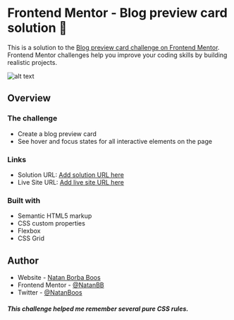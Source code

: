 # Frontend Mentor - Blog preview card solution :rocket:

This is a solution to the [Blog preview card challenge on Frontend Mentor](https://www.frontendmentor.io/challenges/blog-preview-card-ckPaj01IcS). Frontend Mentor challenges help you improve your coding skills by building realistic projects. 

![alt text](https://i.imgur.com/xD85XNZ.png)

## Overview

### The challenge

- Create a blog preview card
- See hover and focus states for all interactive elements on the page

### Links

- Solution URL: [Add solution URL here](https://github.com/NatanBB/blog-preview-card)
- Live Site URL: [Add live site URL here](https://natanbb.github.io/blog-preview-card/)

### Built with

- Semantic HTML5 markup
- CSS custom properties
- Flexbox
- CSS Grid

## Author

- Website - [Natan Borba Boos](https://natanbb.github.io/portfolioNatan/)
- Frontend Mentor - [@NatanBB](https://www.frontendmentor.io/profile/NatanBB)
- Twitter - [@NatanBoos](https://www.twitter.com/NatanBoos)

##### This challenge helped me remember several pure CSS rules.